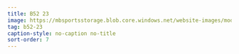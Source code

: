 ```yaml
---
title: B52 23
image: https://mbsportsstorage.blob.core.windows.net/website-images/model-gallery/2018/b23/2018-b23-07.jpg
tag: b52-23
caption-style: no-caption no-title
sort-order: 7
---
```


